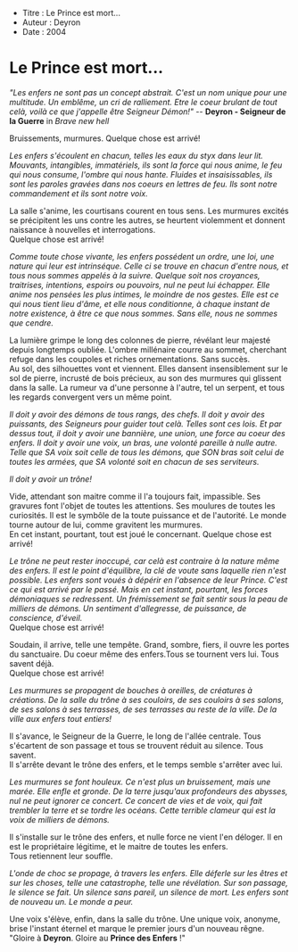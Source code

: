 * Titre : Le Prince est mort...
* Auteur : Deyron
* Date : 2004


Le Prince est mort...
=====================

*"Les enfers ne sont pas un concept abstrait. C'est un nom unique pour une multitude. Un emblême, un cri de ralliement. Etre le coeur brulant de tout celà, voilà ce que j'appelle être Seigneur Démon!"*
-- **Deyron - Seigneur de la Guerre** in *Brave new hell*


Bruissements, murmures. Quelque chose est arrivé!

*Les enfers s'écoulent en chacun, telles les eaux du styx dans leur lit. Mouvants, intangibles, immatériels, ils sont la force qui nous anime, le feu qui nous consume, l'ombre qui nous hante. Fluides et insaisissables, ils sont les paroles gravées dans nos coeurs en lettres de feu. Ils sont notre commandement et ils sont notre voix.*

La salle s'anime, les courtisans courent en tous sens. Les murmures excités se précipitent les uns contre les autres, se heurtent violemment et donnent naissance à nouvelles et interrogations.  
Quelque chose est arrivé!

*Comme toute chose vivante, les enfers possédent un ordre, une loi, une nature qui leur est intrinséque. Celle ci se trouve en chacun d'entre nous, et tous nous sommes appelés à la suivre. Quelque soit nos croyances, traitrises, intentions, espoirs ou pouvoirs, nul ne peut lui échapper. Elle anime nos pensées les plus intimes, le moindre de nos gestes. Elle est ce qui nous tient lieu d'âme, et elle nous conditionne, à chaque instant de notre existence, à être ce que nous sommes. Sans elle, nous ne sommes que cendre.*

La lumière grimpe le long des colonnes de pierre, révélant leur majesté depuis longtemps oubliée. L'ombre millénaire courre au sommet, cherchant refuge dans les coupoles et riches ornementations. Sans succès.  
Au sol, des silhouettes vont et viennent. Elles dansent insensiblement sur le sol de pierre, incrusté de bois précieux, au son des murmures qui glissent dans la salle. La rumeur va d'une personne à l'autre, tel un serpent, et tous les regards convergent vers un même point.

*Il doit y avoir des démons de tous rangs, des chefs. Il doit y avoir des puissants, des Seigneurs pour guider tout celà. Telles sont ces lois. Et par dessus tout, il doit y avoir une bannière, une union, une force au coeur des enfers. Il doit y avoir une voix, un bras, une volonté pareille à nulle autre. Telle que SA voix soit celle de tous les démons, que SON bras soit celui de toutes les armées, que SA volonté soit en chacun de ses serviteurs.*  

*Il doit y avoir un trône!*

Vide, attendant son maitre comme il l'a toujours fait, impassible. Ses gravures font l'objet de toutes les attentions. Ses moulures de toutes les curiosités. Il est le symbôle de la toute puissance et de l'autorité. Le monde tourne autour de lui, comme gravitent les murmures.  
En cet instant, pourtant, tout est joué le concernant. Quelque chose est arrivé!

*Le trône ne peut rester inoccupé, car celà est contraire à la nature même des enfers. Il est le point d'équilibre, la clé de voute sans laquelle rien n'est possible. Les enfers sont voués à dépérir en l'absence de leur Prince. C'est ce qui est arrivé par le passé. Mais en cet instant, pourtant, les forces démoniaques se redressent. Un frémissement se fait sentir sous la peau de milliers de démons. Un sentiment d'allegresse, de puissance, de conscience, d'éveil.*  
Quelque chose est arrivé!

Soudain, il arrive, telle une tempête. Grand, sombre, fiers, il ouvre les portes du sanctuaire. Du coeur même des enfers.Tous se tournent vers lui. Tous savent déjà.  
Quelque chose est arrivé!

*Les murmures se propagent de bouches à oreilles, de créatures à créations. De la salle du trône à ses couloirs, de ses couloirs à ses salons, de ses salons à ses terrasses, de ses terrasses au reste de la ville. De la ville aux enfers tout entiers!*

Il s'avance, le Seigneur de la Guerre, le long de l'allée centrale. Tous s'écartent de son passage et tous se trouvent réduit au silence. Tous savent.  
Il s'arrête devant le trône des enfers, et le temps semble s'arrêter avec lui.

*Les murmures se font houleux. Ce n'est plus un bruissement, mais une marée. Elle enfle et gronde. De la terre jusqu'aux profondeurs des abysses, nul ne peut ignorer ce concert. Ce concert de vies et de voix, qui fait trembler la terre et se tordre les océans. Cette terrible clameur qui est la voix de milliers de démons.*

Il s'installe sur le trône des enfers, et nulle force ne vient l'en déloger. Il en est le propriétaire légitime, et le maitre de toutes les enfers.  
Tous retiennent leur souffle.

*L'onde de choc se propage, à travers les enfers. Elle déferle sur les êtres et sur les choses, telle une catastrophe, telle une révélation. Sur son passage, le silence se fait. Un silence sans pareil, un silence de mort. Les enfers sont de nouveau un. Le monde a peur.*

Une voix s'élève, enfin, dans la salle du trône. Une unique voix, anonyme, brise l'instant éternel et marque le premier jours d'un nouveau rêgne.  
"Gloire à **Deyron**. Gloire au **Prince des Enfers** !"
